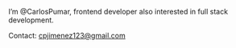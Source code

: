 I’m @CarlosPumar, frontend developer also interested in full stack development.

Contact: cpjimenez123@gmail.com
